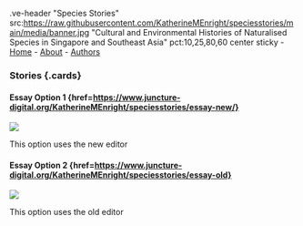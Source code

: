 .ve-header "Species Stories" src:https://raw.githubusercontent.com/KatherineMEnright/speciesstories/main/media/banner.jpg "Cultural and Environmental Histories of Naturalised Species in Singapore and Southeast Asia" pct:10,25,80,60 center sticky 
    - [Home](/)
    - [About](/about)
    - [Authors](/authors) 
### Stories {.cards}

#### Essay Option 1 {href=https://www.juncture-digital.org/KatherineMEnright/speciesstories/essay-new/}

![](https://upload.wikimedia.org/wikipedia/commons/1/1a/Berthe_Hoola_van_Nooten48.jpg)

This option uses the new editor

#### Essay Option 2 {href=https://www.juncture-digital.org/KatherineMEnright/speciesstories/essay-old}

![](https://iiif.wellcomecollection.org/image/V0044770/full/1338%2C/0/default.jpg)

This option uses the old editor
